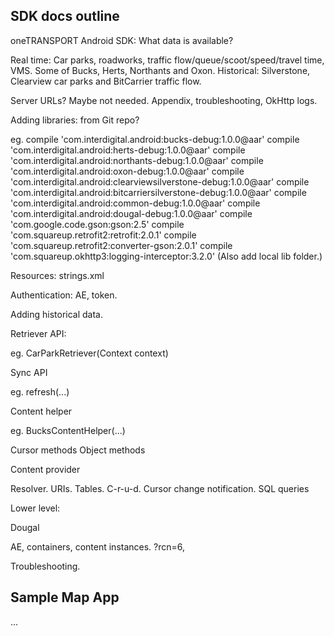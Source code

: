 SDK docs outline
----------------

oneTRANSPORT Android SDK: What data is available?

Real time: Car parks, roadworks, traffic flow/queue/scoot/speed/travel time, VMS.
           Some of Bucks, Herts, Northants and Oxon.
Historical: Silverstone, Clearview car parks and BitCarrier traffic flow.

Server URLs?  Maybe not needed.  Appendix, troubleshooting, OkHttp logs.

Adding libraries: from Git repo?

eg. compile 'com.interdigital.android:bucks-debug:1.0.0@aar'
    compile 'com.interdigital.android:herts-debug:1.0.0@aar'
    compile 'com.interdigital.android:northants-debug:1.0.0@aar'
    compile 'com.interdigital.android:oxon-debug:1.0.0@aar'
    compile 'com.interdigital.android:clearviewsilverstone-debug:1.0.0@aar'
    compile 'com.interdigital.android:bitcarriersilverstone-debug:1.0.0@aar'
    compile 'com.interdigital.android:common-debug:1.0.0@aar'
    compile 'com.interdigital.android:dougal-debug:1.0.0@aar'
    compile 'com.google.code.gson:gson:2.5'
    compile 'com.squareup.retrofit2:retrofit:2.0.1'
    compile 'com.squareup.retrofit2:converter-gson:2.0.1'
    compile 'com.squareup.okhttp3:logging-interceptor:3.2.0'
(Also add local lib folder.)

Resources: strings.xml

Authentication: AE, token.

Adding historical data.

Retriever API:

eg. CarParkRetriever(Context context)

Sync API

eg. refresh(...)

Content helper

eg. BucksContentHelper(...)

  Cursor methods
  Object methods

Content provider

Resolver.
URIs.
Tables.
C-r-u-d.
Cursor change notification.
SQL queries

Lower level:

Dougal

AE, containers, content instances.
?rcn=6, 

Troubleshooting.


Sample Map App
--------------

...
